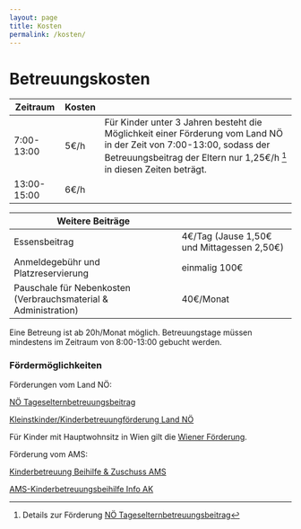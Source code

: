 ```yaml
---
layout: page
title: Kosten
permalink: /kosten/
---
```


# Betreuungskosten

|Zeitraum      |Kosten  ||
| ----------- | ----------- |----|
| 7:00-13:00      | 5€/h       |Für Kinder unter 3 Jahren besteht die Möglichkeit einer Förderung vom Land NÖ in der Zeit von 7:00-13:00, sodass der Betreuungsbeitrag der Eltern nur 1,25€/h [^1] in diesen Zeiten beträgt.
| 13:00-15:00  | 6€/h       |



| Weitere Beiträge |  |
| ----------- | ----------- |
| Essensbeitrag | 4€/Tag (Jause 1,50€ und Mittagessen 2,50€) |
|Anmeldegebühr und Platzreservierung|einmalig 100€|
| Pauschale für Nebenkosten (Verbrauchsmaterial & Administration) | 40€/Monat |

Eine Betreung ist ab 20h/Monat möglich. Betreuungstage müssen mindestens im Zeitraum von 8:00-13:00 gebucht werden. 

[^1]: Details zur Förderung [NÖ Tageselternbetreuungsbeitrag](https://www.noe.gv.at/noe/Kinderbetreuung/RL_NOe_Tageselternbetreuungsbeitrag.pdf)

### Fördermöglichkeiten

Förderungen vom Land NÖ:

[NÖ Tageselternbetreuungsbeitrag](https://www.noe.gv.at/noe/Kinderbetreuung/RL_NOe_Tageselternbetreuungsbeitrag.pdf)

 
[Kleinstkinder/Kinderbetreuungförderung Land NÖ](https://www.noe.gv.at/noe/Kinderbetreuung/Foerd_Eltern_Tagesmuettervaeter.html)



Für Kinder mit Hauptwohnsitz in Wien gilt die [Wiener Förderung](https://www.wien.gv.at/amtshelfer/kultur/bildung/bildungseinrichtungen/foerderung/ausserhalb-wiens.html).

Förderung vom AMS: 

[Kinderbetreuung Beihilfe & Zuschuss AMS](https://www.ams.at/arbeitsuchende/karenz-und-wiedereinstieg/so-unterstuetzen-wir-ihren-wiedereinstieg/kinderbetreuungs-beihilfe-)

[AMS-Kinderbetreuungsbeihilfe Info AK](https://www.arbeiterkammer.at/beratung/berufundfamilie/BeihilfenundFoerderung/AMS-Kinderbetreuungsbeihilfe.html)